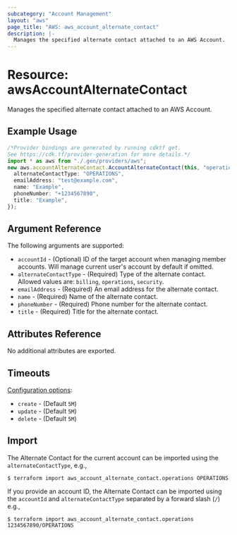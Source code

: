 ```yaml
---
subcategory: "Account Management"
layout: "aws"
page_title: "AWS: aws_account_alternate_contact"
description: |-
  Manages the specified alternate contact attached to an AWS Account.
---
```


# Resource: awsAccountAlternateContact

Manages the specified alternate contact attached to an AWS Account.

## Example Usage

```typescript
/*Provider bindings are generated by running cdktf get.
See https://cdk.tf/provider-generation for more details.*/
import * as aws from "./.gen/providers/aws";
new aws.accountAlternateContact.AccountAlternateContact(this, "operations", {
  alternateContactType: "OPERATIONS",
  emailAddress: "test@example.com",
  name: "Example",
  phoneNumber: "+1234567890",
  title: "Example",
});

```

## Argument Reference

The following arguments are supported:

* `accountId` - (Optional) ID of the target account when managing member accounts. Will manage current user's account by default if omitted.
* `alternateContactType` - (Required) Type of the alternate contact. Allowed values are: `billing`, `operations`, `security`.
* `emailAddress` - (Required) An email address for the alternate contact.
* `name` - (Required) Name of the alternate contact.
* `phoneNumber` - (Required) Phone number for the alternate contact.
* `title` - (Required) Title for the alternate contact.

## Attributes Reference

No additional attributes are exported.

## Timeouts

[Configuration options](https://developer.hashicorp.com/terraform/language/resources/syntax#operation-timeouts):

* `create` - (Default `5M`)
* `update` - (Default `5M`)
* `delete` - (Default `5M`)

## Import

The Alternate Contact for the current account can be imported using the `alternateContactType`, e.g.,

```console
$ terraform import aws_account_alternate_contact.operations OPERATIONS
```

If you provide an account ID, the Alternate Contact can be imported using the `accountId` and `alternateContactType` separated by a forward slash (`/`) e.g.,

```console
$ terraform import aws_account_alternate_contact.operations 1234567890/OPERATIONS
```
